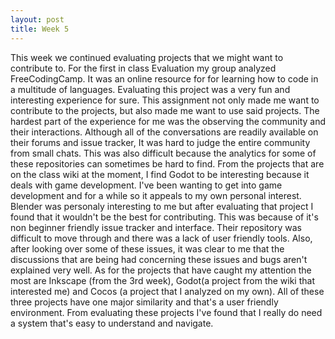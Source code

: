 ```yaml
---
layout: post
title: Week 5
---
```


  This week we continued evaluating projects that we might want to contribute to. 
For the first in class Evaluation my group analyzed FreeCodingCamp. 
It was an online resource for for learning how to code in a multitude of languages.
Evaluating this project was a very fun and interesting experience for sure. 
This assignment not only made me want to contribute to the projects, but also made me want to use said projects.
The hardest part of the experience for me was the observing the community and their interactions. 
Although all of the conversations are readily available on their forums and issue tracker, It was hard to judge the entire community from small chats.
This was also difficult because the analytics for some of these repositories can sometimes be hard to find.
From the projects that are on the class wiki at the moment, I find Godot to be interesting because it deals with game development.
I've been wanting to get into game development and for a while so it appeals to my own personal interest. 
Blender was personaly interesting to me but after evaluating that project I found that it wouldn't  be the best for contributing.
This was because of it's non beginner friendly issue tracker and interface. 
Their repository was difficult to move through and there was a lack of user friendly tools. 
Also, after looking over some of these issues, it was clear to me that the discussions that are being had concerning these issues and bugs aren't explained very well.
As for the projects that have caught my attention the most are Inkscape (from the 3rd week), Godot(a project from the wiki that interested me) and Cocos (a project that I analyzed on my own). 
All of these three projects have one major similarity and that's a user friendly environment. 
From evaluating these projects I've found that I really do need a system that's easy to understand and navigate.

